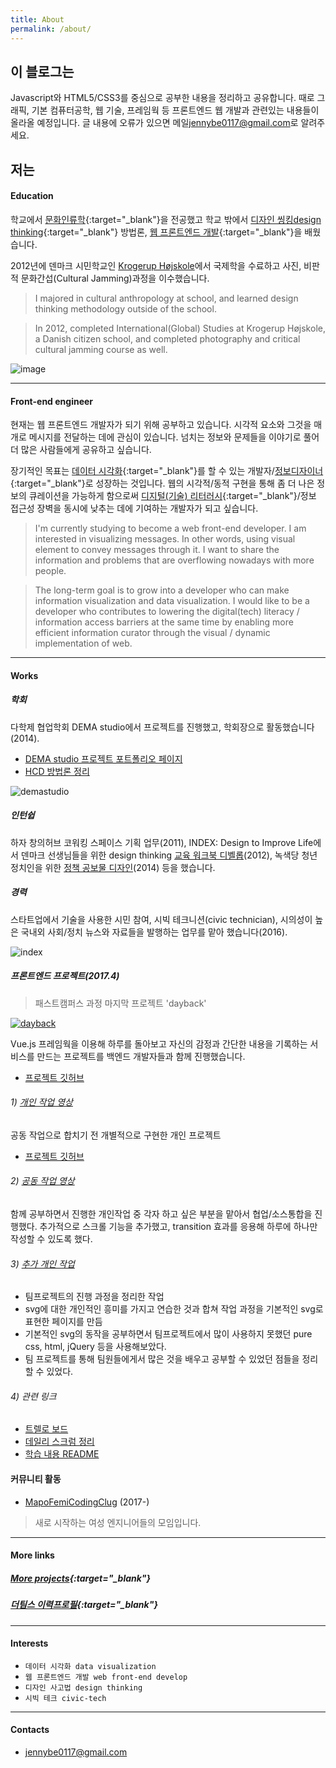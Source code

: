 ```yaml
---
title: About
permalink: /about/
---
```


## 이 블로그는

Javascript와 HTML5/CSS3를 중심으로 공부한 내용을 정리하고 공유합니다.
때로 그래픽, 기본 컴퓨터공학, 웹 기술, 프레임웍 등 프론트엔드 웹 개발과 관련있는 내용들이 올라올 예정입니다.
글 내용에 오류가 있으면 메일<jennybe0117@gmail.com>로 알려주세요.

## 저는

#### Education

학교에서 [문화인류학](http://anthro.yonsei.ac.kr/sub01/sub01_01.php){:target="_blank"}을 전공했고 학교 밖에서 [디자인 씽킹design thinking](http://designtoimprovelife.dk/education/){:target="_blank"} 방법론, [웹 프론트엔드 개발](http://school.fastcampus.co.kr/dev_fds/){:target="_blank"}을 배웠습니다.

2012년에 덴마크 시민학교인 [Krogerup Højskole](https://krogerup.dk)에서 국제학을 수료하고 사진, 비판적 문화간섭(Cultural Jamming)과정을 이수했습니다.

> I majored in cultural anthropology at school, and learned design thinking methodology outside of the school.

> In 2012, completed International(Global) Studies at Krogerup Højskole, a Danish citizen school, and completed photography and critical cultural jamming course as well.

![image](../../assets/images/yidss.jpg)

---

#### Front-end engineer

현재는 웹 프론트엔드 개발자가 되기 위해 공부하고 있습니다. 시각적 요소와 그것을 매개로 메시지를 전달하는 데에 관심이 있습니다. 넘치는 정보와 문제들을 이야기로 풀어 더 많은 사람들에게 공유하고 싶습니다.

장기적인 목표는 [데이터 시각화](https://ko.wikipedia.org/wiki/%EB%8D%B0%EC%9D%B4%ED%84%B0_%EC%8B%9C%EA%B0%81%ED%99%94){:target="_blank"}를 할 수 있는 개발자/[정보디자이너](https://ko.wikipedia.org/wiki/%EC%A0%95%EB%B3%B4_%EB%94%94%EC%9E%90%EC%9D%B8){:target="_blank"}로 성장하는 것입니다. 웹의 시각적/동적 구현을 통해 좀 더 나은 정보의 큐레이션을 가능하게 함으로써 [디지털(기술) 리터러시](https://en.wikipedia.org/wiki/Digital_literacy){:target="_blank"}/정보 접근성 장벽을 동시에 낮추는 데에 기여하는 개발자가 되고 싶습니다.

> I'm currently studying to become a web front-end developer. I am interested in visualizing messages. In other words, using visual element to convey messages through it. I want to share the information and problems that are overflowing nowadays with more people.

> The long-term goal is to grow into a developer who can make information visualization and data visualization. I would like to be a developer who contributes to lowering the digital(tech) literacy / information access barriers at the same time by enabling more efficient information curator through the visual / dynamic implementation of web.

---

#### Works

##### 학회

다학제 협업학회 DEMA studio에서 프로젝트를 진행했고, 학회장으로 활동했습니다(2014).
* [DEMA studio 프로젝트 포트폴리오 페이지](http://www.demastudio.zz.mu/archived-projects/)
* [HCD 방법론 정리](http://www.demastudio.zz.mu/gallery/2014-hcd/)

![demastudio](../../assets/images/demastudio1.png)

##### 인턴쉽

하자 창의허브 코워킹 스페이스 기획 업무(2011), INDEX: Design to Improve Life에서 덴마크 선생님들을 위한 design thinking [교육 워크북 디벨롭](http://issuu.com/index/docs/design_to_improve_life_education_te)(2012), 녹색당 청년 정치인을 위한 [정책 공보물 디자인](http://cargocollective.com/jennybehan/6)(2014) 등을 했습니다.

##### 경력
스타트업에서 기술을 사용한 시민 참여, 시빅 테크니션(civic technician), 시의성이 높은 국내외 사회/정치 뉴스와 자료들을 발행하는 업무를 맡아 했습니다(2016).

![index](../../assets/images/index.jpg)

##### 프론트엔드 프로젝트(2017.4)

> 패스트캠퍼스 과정 마지막 프로젝트 'dayback'

[![dayback](../../assets/images/dayback_screenshot.png)](https://www.youtube.com/watch?v=aU1EHQefKLc "dayback")

Vue.js 프레임웍을 이용해 하루를 돌아보고 자신의 감정과 간단한 내용을 기록하는 서비스를 만드는 프로젝트를 백엔드 개발자들과 함께 진행했습니다.
* [프로젝트 깃허브](https://github.com/taekbari/FDS_Project/tree/master/DayBack)

###### 1) [개인 작업 영상](https://www.youtube.com/watch?v=qQWxtWkftVw)

공동 작업으로 합치기 전 개별적으로 구현한 개인 프로젝트
* [프로젝트 깃허브](https://github.com/jennybehan/FDS_project_JY/tree/master/dayback)

###### 2) [공동 작업 영상](https://www.youtube.com/watch?v=aU1EHQefKLc)

함께 공부하면서 진행한 개인작업 중 각자 하고 싶은 부분을 맡아서 협업/소스통합을 진행했다.
추가적으로 스크롤 기능을 추가했고, transition 효과를 응용해 하루에 하나만 작성할 수 있도록 했다.

###### 3) [추가 개인 작업](https://jennybehan.github.io/javascript/dayback_docs/dayback_docs.html)

- 팀프로젝트의 진행 과정을 정리한 작업
- svg에 대한 개인적인 흥미를 가지고 연습한 것과 합쳐 작업 과정을 기본적인 svg로 표현한 페이지를 만듬
- 기본적인 svg의 동작을 공부하면서 팀프로젝트에서 많이 사용하지 못했던 pure css, html, jQuery 등을 사용해보았다.
- 팀 프로젝트를 통해 팀원들에게서 많은 것을 배우고 공부할 수 있었던 점들을 정리할 수 있었다.

###### 4) 관련 링크
- [트렐로 보드](https://trello.com/b/eQ6Hutph/team-8)
- [데일리 스크럼 정리](https://goo.gl/vzW9J7)
- [학습 내용 README](https://github.com/jennybehan/FDS_project_JY/blob/master/README.md)

#### 커뮤니티 활동

* [MapoFemiCodingClug](https://github.com/mfcodingclub) (2017-)

> 새로 시작하는 여성 엔지니어들의 모임입니다.

---

#### More links

##### [More projects](http://cargocollective.com/jennybehan){:target="_blank"}
##### [더팀스 이력프로필](https://www.theteams.kr/profile/14034){:target="_blank"}

---

#### Interests

* `데이터 시각화 data visualization`
* `웹 프론트엔드 개발 web front-end develop`
* `디자인 사고법 design thinking`
* `시빅 테크 civic-tech`

---

#### Contacts

* <jennybe0117@gmail.com>